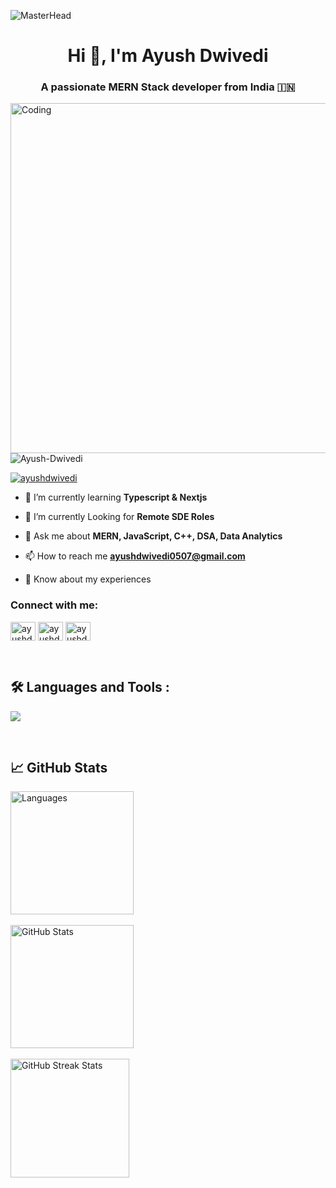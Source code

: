 ![MasterHead](https://repository-images.githubusercontent.com/588181932/e36ec678-7984-4cdd-8e4c-a3932772ff8e)
<h1 align="center">Hi 👋, I'm Ayush Dwivedi</h1>
<h3 align="center">A passionate MERN Stack developer from India 🇮🇳 </h3>
<img align="right"  alt="Coding" width="560" src="https://i.pinimg.com/originals/3e/9d/52/3e9d52bc38fa287a4cf10dcf8139076d.gif">


<p align="left"> <img src="https://komarev.com/ghpvc/?username=Maverick0507&label=Profile%20views&color=0e75b6&style=flat" alt="Ayush-Dwivedi" /> </p>

<p align="left"> <a href="https://twitter.com/dwivediayushK05" target="blank"><img src="https://img.shields.io/twitter/follow/ayushdwivedi?logo=twitter&style=for-the-badge" alt="ayushdwivedi" /></a> </p>

- 🔭 I’m currently learning **Typescript & Nextjs**

- 🔭 I’m currently Looking for **Remote SDE Roles**

- 💬 Ask me about **MERN, JavaScript, C++, DSA, Data Analytics**

- 📫 How to reach me **ayushdwivedi0507@gmail.com**

- 📄 Know about my experiences []()

<h3 align="left">Connect with me:</h3>
<p align="left">
<a href="https://twitter.com/dwivediayushK05" target="blank"><img align="center" src="https://raw.githubusercontent.com/rahuldkjain/github-profile-readme-generator/master/src/images/icons/Social/twitter.svg" alt="ayushdwivedi" height="30" width="40" /></a>
<a href="https://www.linkedin.com/in/ayushkdwivedi/" target="blank"><img align="center" src="https://raw.githubusercontent.com/rahuldkjain/github-profile-readme-generator/master/src/images/icons/Social/linked-in-alt.svg" alt="ayushdwivedi" height="30" width="40" /></a>
<a href="https://leetcode.com/u/ayush_kt05/" target="blank"><img align="center" src="https://raw.githubusercontent.com/rahuldkjain/github-profile-readme-generator/master/src/images/icons/Social/leet-code.svg" alt="ayushdwivedi" height="30" width="40" /></a>
</p>
<br>
<div id="badges">

## 🛠️ Languages and Tools :
<p>
  <a href="https://skillicons.dev">
   <img src="https://skillicons.dev/icons?i=javascript,typescript,wordpress,react,redux,nextjs,nodejs,svelte,express,mongodb,mysql,vscode,sublime,html,css,tailwind,scss,cpp,java,python,php,materialui,bootstrap,awsfirebase,git,github"/>
  </a>
</p>
</div>

<br>

## 📈 GitHub Stats
<div style="display: flex;">
    <div style="margin-right: 10px;">
         <img src="https://github-readme-stats.vercel.app/api/top-langs/?username=Maverick0507&layout=compact&theme=highcontrast" alt="Languages" style="height: 197px;"><br> <br>
         <img src="https://github-readme-stats.vercel.app/api?username=Maverick0507&show_icons=true&theme=highcontrast" alt="GitHub Stats" style="height: 197px;"> <br> <br>
        <img src="https://github-readme-streak-stats.herokuapp.com/?user=Maverick0507&theme=highcontrast" alt="GitHub Streak Stats" style="height: 190px;">
    </div>
</div>
<br>

